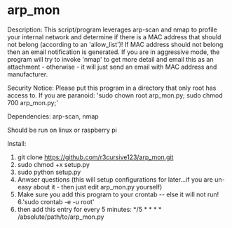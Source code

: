 # arp_mon

Description: This script/program leverages arp-scan and nmap to profile your internal network and determine if there is a MAC address that should not belong (according to an 'allow_list')! 
If MAC address should not belong then an email notification is generated. 
If you are in aggressive mode,  the program will try to invoke 'nmap' to get more detail and email this as an attachment - 
otherwise - it will just send an email with MAC address and manufacturer.

Security Notice: Please put this program in a directory that only root has access to. If you are paranoid: 'sudo chown root arp_mon.py; sudo chmod 700 arp_mon.py;'

Dependencies: arp-scan, nmap

Should be run on linux or raspberry pi

Install:
1. git clone https://github.com/r3cursive123/arp_mon.git
2. sudo chmod +x setup.py
3. sudo python setup.py
4. Anwser questions (this will setup configurations for later...if you are un-easy about it - then just edit arp_mon.py yourself)
5. Make sure you add this program to your crontab -- else it will not run!
6.'sudo crontab -e -u root'
7. then add this entry for every 5 minutes: */5 * * * * /absolute/path/to/arp_mon.py
